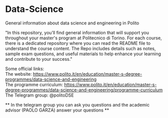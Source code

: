 # Data-Science
General information about data science and engineering in Polito

"In this repository, you’ll find general information that will support you throughout your master's program at Politecnico di Torino. For each course, there is a dedicated repository where you can read the README file to understand the course content. The Repo includes details such as notes, sample exam questions, and useful materials to help enhance your learning and contribute to your success."


Some official links:  
The website: https://www.polito.it/en/education/master-s-degree-programmes/data-science-and-engineering  
The programme curriculum: https://www.polito.it/en/education/master-s-degree-programmes/data-science-and-engineering/programme-curriculum  
The Telegram group: @politoDSE  

** In the telegram group you can ask you questions and the academic advisor (PAOLO GARZA) answer your questions **



